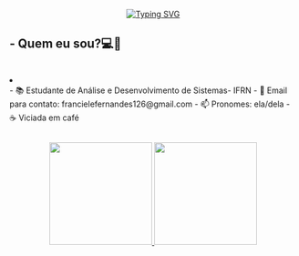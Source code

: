 <div width=100% align=center>

[![Typing SVG](https://readme-typing-svg.demolab.com?font=Poppins&weight=700&size=24&pause=1000&color=9B67F7&width=440&lines=Ol%C3%A1%2C+eu+sou+o+Vitor;(ou+voc%C3%AA+pode+me+chamar+de+Yuri);E+seja+bem+vindo+ao+meu+Github)](https://git.io/typing-svg)

</div>

<h2 align="left">- Quem eu sou?💻🔱 </h2>
<br>
<li Amante da tecnologia> </li>
- 📚 Estudante de Análise e Desenvolvimento de Sistemas- IFRN
- 📧 Email para contato: francielefernandes126@gmail.com
- 📫 Pronomes: ela/dela
- ☕ Viciada em café
<br>

##

<div align="center">
  <a href="https://github.com/Yuri3224">
  <img height="180em" src="https://github-readme-stats.vercel.app/api?username=Yuri3224&show_icons=true&theme=radical&include_all_commits=true&count_private=true"/>
  <img height="180em" src="https://github-readme-stats.vercel.app/api/top-langs/?username=Yuri3224&layout=compact&langs_count=7&theme=radical"/>
 
</div>


<!--
**Yuri3224/Yuri3224** is a ✨ _special_ ✨ repository because its `README.md` (this file) appears on your GitHub profile.

Here are some ideas to get you started:

- 🔭 I’m currently working on ...
- 🌱 I’m currently learning ...
- 👯 I’m looking to collaborate on ...
- 🤔 I’m looking for help with ...
- 💬 Ask me about ...
- 📫 How to reach me: ...
- 😄 Pronouns: ...
- ⚡ Fun fact: ...
-->
